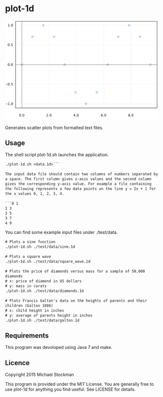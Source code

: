 # plot-1d
![Screenshot of sine function scatter plot](./resources/images/screenshots/sine.png)

Generates scatter plots from formatted text files.

## Usage
The shell script plot-1d.sh launches the application.

```cd ./plot-1d
./plot-1d.sh <data.1d>```

The input data file should contain two columns of numbers separated by a space. The first column gives x-axis values and the second column gives the corresponding y-axis value. For example a file containing the following represents a few data points on the line y = 2x + 1 for the x values 0, 1, 2, 3, 4.

```0 1
1 3
2 5
3 7
4 9
```

You can find some example input files under ./test/data.

```
# Plots a sine function
./plot-1d.sh ./test/data/sine.1d 

# Plots a square wave
./plot-1d.sh ./test/data/square_wave.1d

# Plots the price of diamonds versus mass for a sample of 50,000 diamonds
# x: price of diamond in US dollars
# y: mass in carats
./plot-1d.sh ./test/data/diamonds.1d

# Plots Francis Galton's data on the heights of parents and their children (Galton 1886)
# x: child height in inches
# y: average of parents height in inches
./plot-1d.sh ./test/data/galton.1d
```

## Requirements
This program was devoloped using Java 7 and make.

## Licence
Copyright 2015 Michael Stockman

This program is provided under the MIT License. You are generally free to use plot-1d for anything you find useful. See LICENSE for details.
